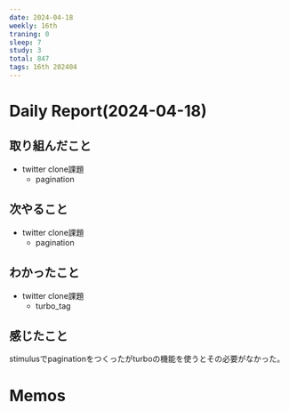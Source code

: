 ```yaml
---
date: 2024-04-18
weekly: 16th
traning: 0
sleep: 7
study: 3
total: 847
tags: 16th 202404 
---
```

# Daily Report(2024-04-18)
## 取り組んだこと
- twitter clone課題
	- pagination
## 次やること
- twitter clone課題
	- pagination
## わかったこと
- twitter clone課題
	- turbo_tag
## 感じたこと
stimulusでpaginationをつくったがturboの機能を使うとその必要がなかった。
# Memos